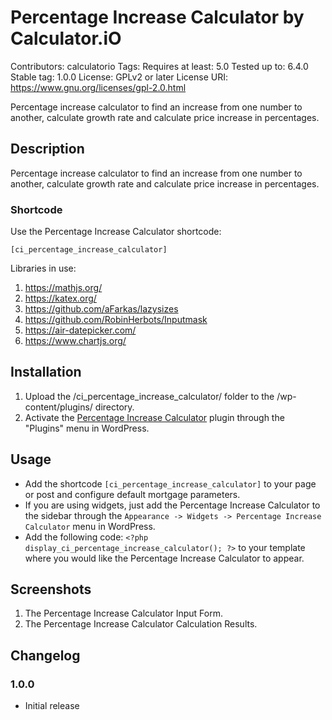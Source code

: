 # Percentage Increase Calculator by Calculator.iO
Contributors: calculatorio
Tags: 
Requires at least: 5.0
Tested up to: 6.4.0
Stable tag: 1.0.0
License: GPLv2 or later
License URI: https://www.gnu.org/licenses/gpl-2.0.html

Percentage increase calculator to find an increase from one number to another, calculate growth rate and calculate price increase in percentages.

## Description

Percentage increase calculator to find an increase from one number to another, calculate growth rate and calculate price increase in percentages.

### Shortcode

Use the Percentage Increase Calculator shortcode:

`[ci_percentage_increase_calculator]`

Libraries in use:
1. https://mathjs.org/
2. https://katex.org/
3. https://github.com/aFarkas/lazysizes
4. https://github.com/RobinHerbots/Inputmask
5. https://air-datepicker.com/
6. https://www.chartjs.org/

## Installation

1. Upload the /ci_percentage_increase_calculator/ folder to the /wp-content/plugins/ directory.
2. Activate the [Percentage Increase Calculator](https://www.calculator.io/percentage-increase-calculator/ "Percentage Increase Calculator Homepage") plugin through the "Plugins" menu in WordPress.

## Usage
* Add the shortcode `[ci_percentage_increase_calculator]` to your page or post and configure default mortgage parameters.
* If you are using widgets, just add the Percentage Increase Calculator to the sidebar through the `Appearance -> Widgets -> Percentage Increase Calculator` menu in WordPress.
* Add the following code: `<?php display_ci_percentage_increase_calculator(); ?>` to your template where you would like the Percentage Increase Calculator to appear.

## Screenshots
1. The Percentage Increase Calculator Input Form.
2. The Percentage Increase Calculator Calculation Results.

## Changelog

### 1.0.0
* Initial release
